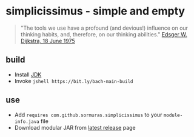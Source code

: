 # simplicissimus - simple and empty

> "The tools we use have a profound (and devious!) influence on our thinking habits, and, therefore, on our thinking abilities."
[Edsger W. Dijkstra, 18 June 1975](https://www.cs.virginia.edu/~evans/cs655/readings/ewd498.html)

## build

- Install [JDK](https://jdk.java.net)
- Invoke `jshell https://bit.ly/bach-main-build`

## use

- Add `requires com.github.sormuras.simplicissimus` to your `module-info.java` file
- Download modular JAR from [latest release](https://github.com/sormuras/simplicissimus/releases/latest) page
